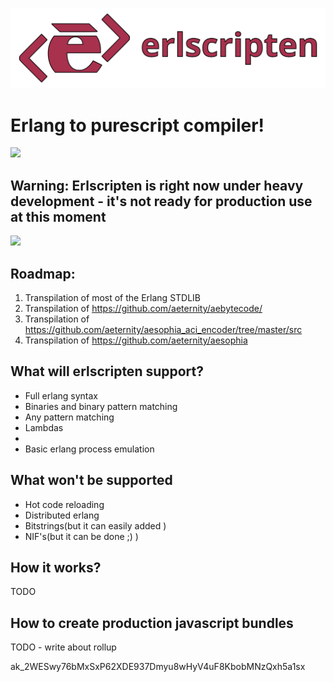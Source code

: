 ![](images/logo_banner.png)
# Erlang to purescript compiler! 
![](images/demo_transpile.gif)

## Warning: Erlscripten is right now under heavy development - it's not ready for production use at this moment

![](images/demo_bench.gif)

## Roadmap:
1. Transpilation of most of the Erlang STDLIB
2. Transpilation of https://github.com/aeternity/aebytecode/
3. Transpilation of https://github.com/aeternity/aesophia_aci_encoder/tree/master/src
4. Transpilation of https://github.com/aeternity/aesophia

## What will erlscripten support?
- Full erlang syntax
- Binaries and binary pattern matching
- Any pattern matching
- Lambdas
- 
- Basic erlang process emulation

## What won't be supported
- Hot code reloading
- Distributed erlang
- Bitstrings(but it can easily added )
- NIF's(but it can be done ;) )

## How it works?
TODO

## How to create production javascript bundles
TODO - write about rollup

ak_2WESwy76bMxSxP62XDE937Dmyu8wHyV4uF8KbobMNzQxh5a1sx

